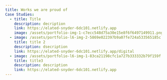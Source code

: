 ```yaml
---
title: Works we are proud of
Case Studies:
  - title: Title
    description: decription
    link: https://elated-snyder-6dc101.netlify.app
    image: /assets/portfolio-img-1-c7ecc548d75a30e15e8f6f6497149911.png
  - image: /assets/portfolio-l6-img-2-5869e022397b9a07fe724a533565185c.png
    title: title 2
    description: dsecription
    link: https://elated-snyder-6dc101.netlify.app/digital
  - image: /assets/portfolio-l6-img-1-83ca21198cfc1a727b333332b79f159f.png
    title: title3
    description: description
    link: https://elated-snyder-6dc101.netlify.app
---
```

